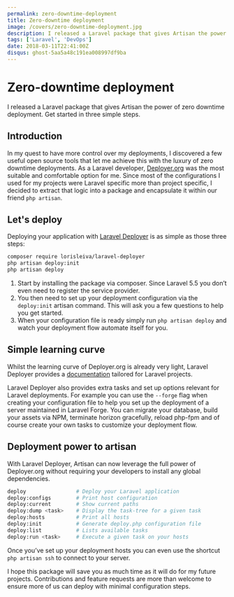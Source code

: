 ```yaml
---
permalink: zero-downtime-deployment
title: Zero-downtime deployment
image: /covers/zero-downtime-deployment.jpg
description: I released a Laravel package that gives Artisan the power of zero downtime deployment. Get started in three simple steps.
tags: ['Laravel', 'DevOps']
date: 2018-03-11T22:41:00Z
disqus: ghost-5aa5a48c191ea008997df9ba
---
```


# Zero-downtime deployment

I released a Laravel package that gives Artisan the power of zero downtime deployment. Get started in three simple steps.

<GithubButton url="https://github.com/lorisleiva/laravel-deployer" title="Laravel Deployer on GitHub" />

## Introduction
In my quest to have more control over my deployments, I discovered a few useful open source tools that let me achieve this with the luxury of zero downtime deployments. As a Laravel developer, [Deployer.org](https://github.com/deployphp/deployer) was the most suitable and comfortable option for me. Since most of the configurations I used for my projects were Laravel specific more than project specific, I decided to extract that logic into a package and encapsulate it within our friend `php artisan`.

## Let's deploy
Deploying your application with [Laravel Deployer](https://github.com/lorisleiva/laravel-deployer) is as simple as those three steps:

```bash
composer require lorisleiva/laravel-deployer
php artisan deploy:init
php artisan deploy
```

1. Start by installing the package via composer. Since Laravel 5.5 you don’t even need to register the service provider.
2. You then need to set up your deployment configuration via the `deploy:init` artisan command. This will ask you a few questions to help you get started.
3. When your configuration file is ready simply run `php artisan deploy` and watch your deployment flow automate itself for you.

## Simple learning curve
Whilst the learning curve of Deployer.org is already very light, Laravel Deployer provides a [documentation](https://github.com/lorisleiva/laravel-deployer/blob/master/docs/README.md) tailored for Laravel projects.

Laravel Deployer also provides extra tasks and set up options relevant for Laravel deployments. For example you can use the `--forge` flag when creating your configuration file to help you set up the deployment of a server maintained in Laravel Forge. You can migrate your database, build your assets via NPM, terminate horizon gracefully, reload php-fpm and of course create your own tasks to customize your deployment flow.

## Deployment power to artisan
With Laravel Deployer, Artisan can now leverage the full power of Deployer.org without requiring your developers to install any global dependencies.

```bash
deploy                # Deploy your Laravel application
deploy:configs        # Print host configuration
deploy:current        # Show current paths
deploy:dump <task>    # Display the task-tree for a given task
deploy:hosts          # Print all hosts
deploy:init           # Generate deploy.php configuration file
deploy:list           # Lists available tasks
deploy:run <task>     # Execute a given task on your hosts
```

Once you’ve set up your deployment hosts you can even use the shortcut `php artisan ssh` to connect to your server.

I hope this package will save you as much time as it will do for my future projects. Contributions and feature requests are more than welcome to ensure more of us can deploy with minimal configuration steps.

<GithubButton url="https://github.com/lorisleiva/laravel-deployer" title="Laravel Deployer on GitHub" />